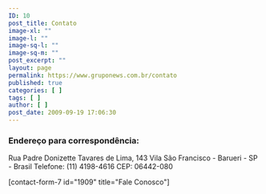 ```yaml
---
ID: 10
post_title: Contato
image-xl: ""
image-l: ""
image-sq-l: ""
image-sq-m: ""
post_excerpt: ""
layout: page
permalink: https://www.gruponews.com.br/contato
published: true
categories: [ ]
tags: [ ]
author: [ ]
post_date: 2009-09-19 17:06:30
---
```

<h3>Endereço para correspondência:</h3>
Rua Padre Donizette Tavares de Lima, 143
Vila São Francisco - Barueri - SP - Brasil
Telefone: (11) 4198-4616
CEP: 06442-080

[contact-form-7 id="1909" title="Fale Conosco"]